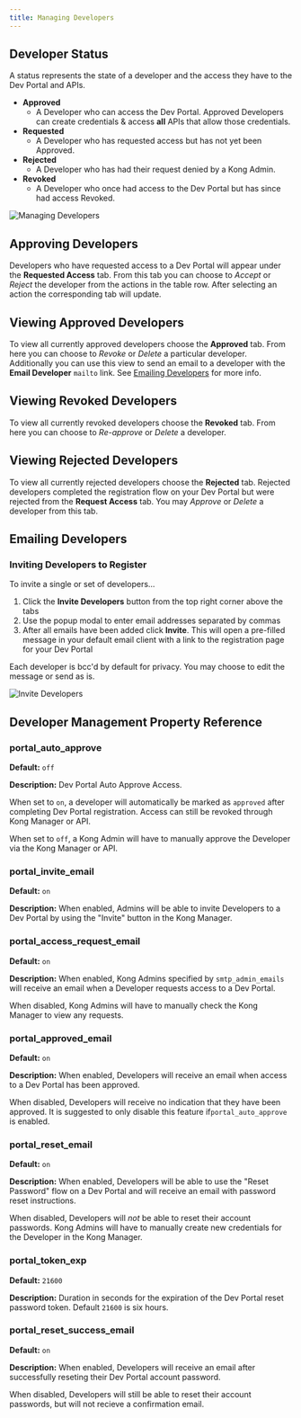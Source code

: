 ```yaml
---
title: Managing Developers
---
```


## Developer Status

A status represents the state of a developer and the access they have to the Dev
 Portal and APIs.

* **Approved**
  * A Developer who can access the Dev Portal. Approved Developers can create 
  credentials &amp; access **all** APIs that allow those credentials.
* **Requested**
  * A Developer who has requested access but has not yet been Approved.
* **Rejected**
  * A Developer who has had their request denied by a Kong Admin.
* **Revoked**
  * A Developer who once had access to the Dev Portal but has since had access 
  Revoked.


![Managing Developers](https://konghq.com/wp-content/uploads/2018/05/gui-developer-tabs.png)

## Approving Developers

Developers who have requested access to a Dev Portal will appear under the 
**Requested Access** tab. From this tab you can choose to *Accept* or *Reject* 
the developer from the actions in the table row. After selecting an action the 
corresponding tab will update.


## Viewing Approved Developers

To view all currently approved developers choose the **Approved** tab. From here you can choose to *Revoke* or *Delete* a particular developer. Additionally you can use this view to send an email to a developer with the **Email Developer** `mailto` link. See [Emailing Developers](#emailing-developers) for more info.


## Viewing Revoked Developers

To view all currently revoked developers choose the **Revoked** tab. From here you can choose to *Re-approve* or *Delete* a developer.


## Viewing Rejected Developers

To view all currently rejected developers choose the **Rejected** tab. Rejected developers completed the registration flow on your Dev Portal but were rejected from the **Request Access** tab. You may *Approve* or *Delete* a developer from this tab.


## Emailing Developers

### Inviting Developers to Register

To invite a single or set of developers...

1. Click the **Invite Developers** button from the top right corner above the tabs
2. Use the popup modal to enter email addresses separated by commas
3. After all emails have been added click **Invite**. This will open a pre-filled message in your default email client with a link to the registration page for your Dev Portal

Each developer is bcc'd by default for privacy. You may choose to edit the message or send as is.

![Invite Developers](https://konghq.com/wp-content/uploads/2018/05/invite-developers.png)


## Developer Management Property Reference


### portal_auto_approve

**Default:** `off`

**Description:**
Dev Portal Auto Approve Access.

When set to `on`, a developer will automatically be marked as `approved` after 
completing Dev Portal registration. Access can still be revoked through 
Kong Manager or API.

When set to `off`, a Kong Admin will have to manually approve the Developer via
the Kong Manager or API.


### portal_invite_email

**Default:** `on`

**Description:**
When enabled, Admins will be able to invite Developers to a Dev Portal by using
 the "Invite" button in the Kong Manager.


### portal_access_request_email

**Default:** `on`

**Description:**
When enabled, Kong Admins specified by `smtp_admin_emails` will receive an email
 when a Developer requests access to a Dev Portal.

When disabled, Kong Admins will have to manually check the Kong Manager to view 
any requests.


### portal_approved_email

**Default:** `on`

**Description:**
When enabled, Developers will receive an email when access to a Dev Portal has 
been approved.

When disabled, Developers will receive no indication that they have been 
approved. It is suggested to only disable this feature if`portal_auto_approve` 
is enabled.


### portal_reset_email

**Default:** `on`

**Description:**
When enabled, Developers will be able to use the "Reset Password" flow on a Dev 
Portal and will receive an email with password reset instructions.

When disabled, Developers will *not* be able to reset their account passwords.
Kong Admins will have to manually create new credentials for the Developer in 
the Kong Manager.

### portal_token_exp

**Default:** `21600`

**Description:**
Duration in seconds for the expiration of the Dev Portal reset password token. 
Default `21600` is six hours.


### portal_reset_success_email

**Default:** `on`

**Description:**
When enabled, Developers will receive an email after successfully reseting their
 Dev Portal account password. 
 
When disabled, Developers will still be able to reset their account passwords, 
but will not recieve a confirmation email.
